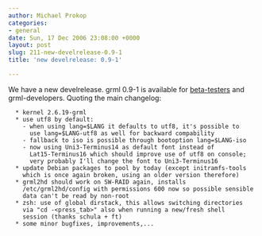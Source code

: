 ```yaml
---
author: Michael Prokop
categories:
- general
date: Sun, 17 Dec 2006 23:08:00 +0000
layout: post
slug: 211-new-develrelease-0.9-1
title: 'new develrelease: 0.9-1'

---
```

We have a new develrelease. grml 0\.9\-1 is available for [beta\-testers](https://grml.org/beta-tester/) and grml\-developers.
Quoting the main changelog:

```
  * kernel 2.6.19-grml
  * use utf8 by default:
    - when using lang=$LANG it defaults to utf8, it's possible to
      use lang=$LANG-utf8 as well for backward compability
    - fallback to iso is possible through bootoption lang=$LANG-iso
    - now using Uni3-Terminus14 as default font instead of
      Lat15-Terminus16 which should improve use of utf8 on console;
      very probably I'll change the font to Uni3-Terminus16
  * update Debian packages to pool by today (except initramfs-tools
    which is once again broken, using an older version therefore)
  * grml2hd should work on SW-RAID again, installs
    /etc/grml2hd/config with permissions 600 now so possible sensible
    data can't be read by non-root
  * zsh: use of global dirstack, this allows switching directories
    via "cd -<press_tab>" also when running a new/fresh shell
    session (thanks schula + ft)
  * some minor bugfixes, improvements,...
```
